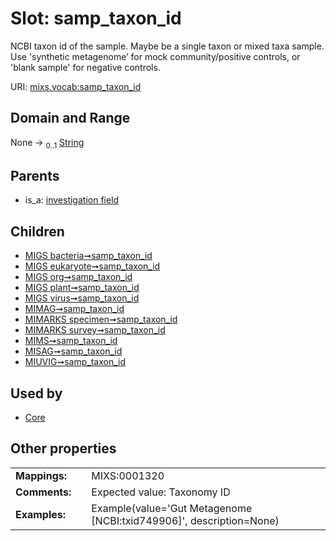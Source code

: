 
# Slot: samp_taxon_id


NCBI taxon id of the sample.  Maybe be a single taxon or mixed taxa sample. Use 'synthetic metagenome’ for mock community/positive controls, or 'blank sample' for negative controls.

URI: [mixs.vocab:samp_taxon_id](https://w3id.org/mixs/vocab/samp_taxon_id)


## Domain and Range

None &#8594;  <sub>0..1</sub> [String](types/String.md)

## Parents

 *  is_a: [investigation field](investigation_field.md)

## Children

 *  [MIGS bacteria➞samp_taxon_id](MIGS_bacteria_samp_taxon_id.md)
 *  [MIGS eukaryote➞samp_taxon_id](MIGS_eukaryote_samp_taxon_id.md)
 *  [MIGS org➞samp_taxon_id](MIGS_org_samp_taxon_id.md)
 *  [MIGS plant➞samp_taxon_id](MIGS_plant_samp_taxon_id.md)
 *  [MIGS virus➞samp_taxon_id](MIGS_virus_samp_taxon_id.md)
 *  [MIMAG➞samp_taxon_id](MIMAG_samp_taxon_id.md)
 *  [MIMARKS specimen➞samp_taxon_id](MIMARKS_specimen_samp_taxon_id.md)
 *  [MIMARKS survey➞samp_taxon_id](MIMARKS_survey_samp_taxon_id.md)
 *  [MIMS➞samp_taxon_id](MIMS_samp_taxon_id.md)
 *  [MISAG➞samp_taxon_id](MISAG_samp_taxon_id.md)
 *  [MIUVIG➞samp_taxon_id](MIUVIG_samp_taxon_id.md)

## Used by

 * [Core](Core.md)

## Other properties

|  |  |  |
| --- | --- | --- |
| **Mappings:** | | MIXS:0001320 |
| **Comments:** | | Expected value: Taxonomy ID |
| **Examples:** | | Example(value='Gut Metagenome [NCBI:txid749906]', description=None) |

